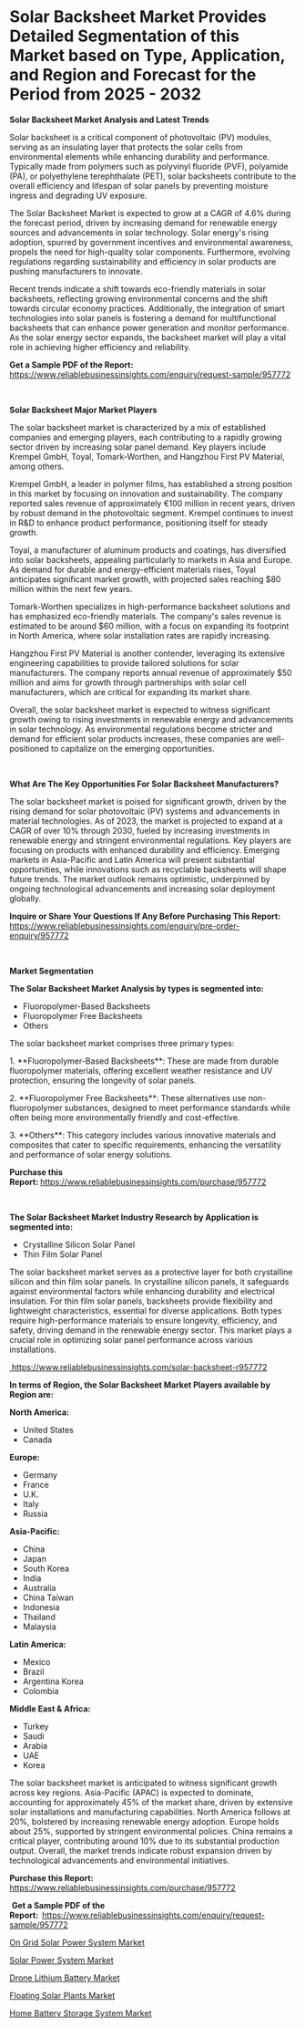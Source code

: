 <p><h1>Solar Backsheet Market Provides Detailed Segmentation of this Market based on Type, Application, and Region and Forecast for the Period from 2025 - 2032</h1></p><p><strong>Solar Backsheet Market Analysis and Latest Trends</strong></p>
<p><p>Solar backsheet is a critical component of photovoltaic (PV) modules, serving as an insulating layer that protects the solar cells from environmental elements while enhancing durability and performance. Typically made from polymers such as polyvinyl fluoride (PVF), polyamide (PA), or polyethylene terephthalate (PET), solar backsheets contribute to the overall efficiency and lifespan of solar panels by preventing moisture ingress and degrading UV exposure.</p><p>The Solar Backsheet Market is expected to grow at a CAGR of 4.6% during the forecast period, driven by increasing demand for renewable energy sources and advancements in solar technology. Solar energy's rising adoption, spurred by government incentives and environmental awareness, propels the need for high-quality solar components. Furthermore, evolving regulations regarding sustainability and efficiency in solar products are pushing manufacturers to innovate. </p><p>Recent trends indicate a shift towards eco-friendly materials in solar backsheets, reflecting growing environmental concerns and the shift towards circular economy practices. Additionally, the integration of smart technologies into solar panels is fostering a demand for multifunctional backsheets that can enhance power generation and monitor performance. As the solar energy sector expands, the backsheet market will play a vital role in achieving higher efficiency and reliability.</p></p>
<p><strong>Get a Sample PDF of the Report:&nbsp;</strong> <a href="https://www.reliablebusinessinsights.com/enquiry/request-sample/957772?utm_campaign=57&utm_medium=2&utm_source=Github&utm_content=ia&utm_term=07042025&utm_id=solar-backsheet">https://www.reliablebusinessinsights.com/enquiry/request-sample/957772</a></p>
<p>&nbsp;</p>
<p><strong>Solar Backsheet Major Market Players</strong></p>
<p><p>The solar backsheet market is characterized by a mix of established companies and emerging players, each contributing to a rapidly growing sector driven by increasing solar panel demand. Key players include Krempel GmbH, Toyal, Tomark-Worthen, and Hangzhou First PV Material, among others.</p><p>Krempel GmbH, a leader in polymer films, has established a strong position in this market by focusing on innovation and sustainability. The company reported sales revenue of approximately €100 million in recent years, driven by robust demand in the photovoltaic segment. Krempel continues to invest in R&D to enhance product performance, positioning itself for steady growth.</p><p>Toyal, a manufacturer of aluminum products and coatings, has diversified into solar backsheets, appealing particularly to markets in Asia and Europe. As demand for durable and energy-efficient materials rises, Toyal anticipates significant market growth, with projected sales reaching $80 million within the next few years.</p><p>Tomark-Worthen specializes in high-performance backsheet solutions and has emphasized eco-friendly materials. The company's sales revenue is estimated to be around $60 million, with a focus on expanding its footprint in North America, where solar installation rates are rapidly increasing.</p><p>Hangzhou First PV Material is another contender, leveraging its extensive engineering capabilities to provide tailored solutions for solar manufacturers. The company reports annual revenue of approximately $50 million and aims for growth through partnerships with solar cell manufacturers, which are critical for expanding its market share.</p><p>Overall, the solar backsheet market is expected to witness significant growth owing to rising investments in renewable energy and advancements in solar technology. As environmental regulations become stricter and demand for efficient solar products increases, these companies are well-positioned to capitalize on the emerging opportunities.</p></p>
<p>&nbsp;</p>
<p><strong>What Are The Key Opportunities For Solar Backsheet Manufacturers?</strong></p>
<p><p>The solar backsheet market is poised for significant growth, driven by the rising demand for solar photovoltaic (PV) systems and advancements in material technologies. As of 2023, the market is projected to expand at a CAGR of over 10% through 2030, fueled by increasing investments in renewable energy and stringent environmental regulations. Key players are focusing on products with enhanced durability and efficiency. Emerging markets in Asia-Pacific and Latin America will present substantial opportunities, while innovations such as recyclable backsheets will shape future trends. The market outlook remains optimistic, underpinned by ongoing technological advancements and increasing solar deployment globally.</p></p>
<p><strong>Inquire or Share Your Questions If Any Before Purchasing This Report:</strong> <a href="https://www.reliablebusinessinsights.com/enquiry/pre-order-enquiry/957772?utm_campaign=57&utm_medium=2&utm_source=Github&utm_content=ia&utm_term=07042025&utm_id=solar-backsheet">https://www.reliablebusinessinsights.com/enquiry/pre-order-enquiry/957772</a></p>
<p>&nbsp;</p>
<p><strong>Market Segmentation</strong></p>
<p><strong>The Solar Backsheet Market Analysis by types is segmented into:</strong></p>
<p><ul><li>Fluoropolymer-Based Backsheets</li><li>Fluoropolymer Free Backsheets</li><li>Others</li></ul></p>
<p><p>The solar backsheet market comprises three primary types: </p><p>1. **Fluoropolymer-Based Backsheets**: These are made from durable fluoropolymer materials, offering excellent weather resistance and UV protection, ensuring the longevity of solar panels.</p><p>2. **Fluoropolymer Free Backsheets**: These alternatives use non-fluoropolymer substances, designed to meet performance standards while often being more environmentally friendly and cost-effective.</p><p>3. **Others**: This category includes various innovative materials and composites that cater to specific requirements, enhancing the versatility and performance of solar energy solutions.</p></p>
<p><strong>Purchase this Report:&nbsp;</strong><a href="https://www.reliablebusinessinsights.com/purchase/957772?utm_campaign=57&utm_medium=2&utm_source=Github&utm_content=ia&utm_term=07042025&utm_id=solar-backsheet">https://www.reliablebusinessinsights.com/purchase/957772</a></p>
<p>&nbsp;</p>
<p><strong>The Solar Backsheet Market Industry Research by Application is segmented into:</strong></p>
<p><ul><li>Crystalline Silicon Solar Panel</li><li>Thin Film Solar Panel</li></ul></p>
<p><p>The solar backsheet market serves as a protective layer for both crystalline silicon and thin film solar panels. In crystalline silicon panels, it safeguards against environmental factors while enhancing durability and electrical insulation. For thin film solar panels, backsheets provide flexibility and lightweight characteristics, essential for diverse applications. Both types require high-performance materials to ensure longevity, efficiency, and safety, driving demand in the renewable energy sector. This market plays a crucial role in optimizing solar panel performance across various installations.</p></p>
<p><a href="https://www.reliablebusinessinsights.com/solar-backsheet-r957772?utm_campaign=57&utm_medium=2&utm_source=Github&utm_content=ia&utm_term=07042025&utm_id=solar-backsheet">&nbsp;https://www.reliablebusinessinsights.com/solar-backsheet-r957772</a></p>
<p><strong>In terms of Region, the Solar Backsheet Market Players available by Region are:</strong></p>
<p>
    <p> <strong> North America: </strong>
        <ul>
            <li>United States</li>
            <li>Canada</li>
        </ul>
        </p> 
    <p> <strong> Europe: </strong>
        <ul>
            <li>Germany</li>
            <li>France</li>
            <li>U.K.</li>
            <li>Italy</li>
            <li>Russia</li>
        </ul>
        </p> 
    <p> <strong> Asia-Pacific: </strong>
        <ul>
            <li>China</li>
            <li>Japan</li>
            <li>South Korea</li>
            <li>India</li>
            <li>Australia</li>
            <li>China Taiwan</li>
            <li>Indonesia</li>
            <li>Thailand</li>
            <li>Malaysia</li>
        </ul>
        </p> 
    <p> <strong> Latin America: </strong>
        <ul>
            <li>Mexico</li>
            <li>Brazil</li>
            <li>Argentina Korea</li>
            <li>Colombia</li>
        </ul>
        </p> 
    <p> <strong> Middle East & Africa: </strong>
        <ul>
            <li>Turkey</li>
            <li>Saudi</li>
            <li>Arabia</li>
            <li>UAE</li>
            <li>Korea</li>
        </ul>
    </p>
    </p>
<p><p>The solar backsheet market is anticipated to witness significant growth across key regions. Asia-Pacific (APAC) is expected to dominate, accounting for approximately 45% of the market share, driven by extensive solar installations and manufacturing capabilities. North America follows at 20%, bolstered by increasing renewable energy adoption. Europe holds about 25%, supported by stringent environmental policies. China remains a critical player, contributing around 10% due to its substantial production output. Overall, the market trends indicate robust expansion driven by technological advancements and environmental initiatives.</p></p>
<p><strong>Purchase this Report: </strong><a href="https://www.reliablebusinessinsights.com/purchase/957772?utm_campaign=57&utm_medium=2&utm_source=Github&utm_content=ia&utm_term=07042025&utm_id=solar-backsheet">https://www.reliablebusinessinsights.com/purchase/957772</a></p>
<p>&nbsp;<strong>Get a Sample PDF of the Report:&nbsp;&nbsp;</strong><a href="https://www.reliablebusinessinsights.com/enquiry/request-sample/957772?utm_campaign=57&utm_medium=2&utm_source=Github&utm_content=ia&utm_term=07042025&utm_id=solar-backsheet">https://www.reliablebusinessinsights.com/enquiry/request-sample/957772</a></p>
<p><strong></strong></p>
<p><p><a href="https://github.com/quiraytaibat/Market-Research-Report-List-1/blob/main/on-grid-solar-power-system-market.md?utm_campaign=57&utm_medium=2&utm_source=Github&utm_content=ia&utm_term=07042025&utm_id=solar-backsheet">On Grid Solar Power System Market</a></p><p><a href="https://github.com/direepittr/Market-Research-Report-List-1/blob/main/solar-power-system-market.md?utm_campaign=57&utm_medium=2&utm_source=Github&utm_content=ia&utm_term=07042025&utm_id=solar-backsheet">Solar Power System Market</a></p><p><a href="https://github.com/pllahoithana9/Market-Research-Report-List-1/blob/main/drone-lithium-battery-market.md?utm_campaign=57&utm_medium=2&utm_source=Github&utm_content=ia&utm_term=07042025&utm_id=solar-backsheet">Drone Lithium Battery Market</a></p><p><a href="https://github.com/houltngake/Market-Research-Report-List-1/blob/main/floating-solar-plants-market.md?utm_campaign=57&utm_medium=2&utm_source=Github&utm_content=ia&utm_term=07042025&utm_id=solar-backsheet">Floating Solar Plants Market</a></p><p><a href="https://github.com/zeyddaddo4/Market-Research-Report-List-1/blob/main/home-battery-storage-system-market.md?utm_campaign=57&utm_medium=2&utm_source=Github&utm_content=ia&utm_term=07042025&utm_id=solar-backsheet">Home Battery Storage System Market</a></p></p>